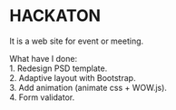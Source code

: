 # HACKATON 

It is a web site for event or meeting.

What have I done: <br>
    1. Redesign PSD template.<br>
    2. Adaptive layout with Bootstrap.<br>
    3. Add animation (animate css + WOW.js).<br>
    4. Form validator.<br>



